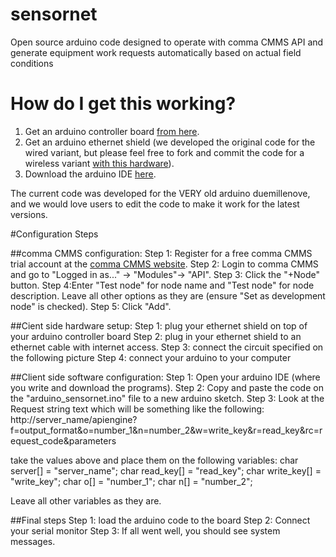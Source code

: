 # sensornet
Open source arduino code designed to operate with comma CMMS API and generate equipment work requests automatically based on actual field conditions

# How do I get this working?

1. Get an arduino controller board <a href="http://store.arduino.cc/product/A000066">from here</a>.
2. Get an arduino ethernet shield (we developed the original code for the wired variant, but please feel free to fork and commit the code for a wireless variant <a href="http://store.arduino.cc/product/A000058">with this hardware</a>).
3. Download the arduino IDE <a href="http://www.arduino.cc/en/Main/Software">here</a>.

The current code was developed for the VERY old arduino duemillenove, and we would love users to edit the code to make it work for the latest versions.

#Configuration Steps

##comma CMMS configuration:
Step 1: Register for a free comma CMMS trial account at the <a href="http://commacmms.com">comma CMMS website</a>.
Step 2: Login to comma CMMS and go to "Logged in as..." -> "Modules"-> "API".
Step 3: Click the "+Node" button.
Step 4:Enter "Test node" for node name and "Test node" for node description. Leave all other options as they are (ensure "Set as development node" is checked).
Step 5: Click "Add".

##Cient side hardware setup:
Step 1: plug your ethernet shield on top of your arduino controller board
Step 2: plug in your ethernet shield to an ethernet cable with internet access.
Step 3: connect the circuit specified on the following picture
Step 4: connect your arduino to your computer

##Client side software configuration:
Step 1: Open your arduino IDE (where you write and download the programs).
Step 2: Copy and paste the code on the "arduino_sensornet.ino" file to a new arduino sketch.
Step 3: Look at the Request string text which will be something like the following:
http://server_name/apiengine?f=output_format&o=number_1&n=number_2&w=write_key&r=read_key&rc=request_code&parameters

take the values above and place them on the following variables:
char server[] = "server_name";
char read_key[] = "read_key";
char write_key[] = "write_key";
char o[] = "number_1";
char n[] = "number_2";

Leave all other variables as they are.

##Final steps
Step 1: load the arduino code to the board
Step 2: Connect your serial monitor
Step 3: If all went well, you should see system messages.
